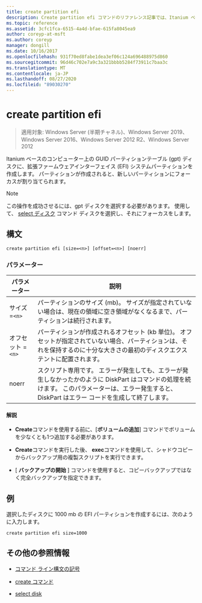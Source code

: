 ```yaml
---
title: create partition efi
description: Create partition efi コマンドのリファレンス記事では、Itanium ベースのコンピューター上の GUID パーティションテーブル (gpt) ディスクに拡張ファームウェアインターフェイス (EFI) システムパーティションを作成します。
ms.topic: reference
ms.assetid: 3cfc1fca-6515-4a4d-bfae-615fa8045ea9
author: coreyp-at-msft
ms.author: coreyp
manager: dongill
ms.date: 10/16/2017
ms.openlocfilehash: 931f70ed8fabe1dea3ef06c124a696488975d860
ms.sourcegitcommit: 96d46c702e7a9c3a321bbbb5284f73911c7baa3c
ms.translationtype: MT
ms.contentlocale: ja-JP
ms.lasthandoff: 08/27/2020
ms.locfileid: "89030270"
---
```

# <a name="create-partition-efi"></a>create partition efi

> 適用対象: Windows Server (半期チャネル)、Windows Server 2019、Windows Server 2016、Windows Server 2012 R2、Windows Server 2012

Itanium ベースのコンピューター上の GUID パーティションテーブル (gpt) ディスクに、拡張ファームウェアインターフェイス (EFI) システムパーティションを作成します。 パーティションが作成されると、新しいパーティションにフォーカスが割り当てられます。

>[!NOTE]
> この操作を成功させるには、gpt ディスクを選択する必要があります。 使用して、 [select ディスク](select-disk.md) コマンド ディスクを選択し、それにフォーカスをします。

## <a name="syntax"></a>構文

```
create partition efi [size=<n>] [offset=<n>] [noerr]
```

### <a name="parameters"></a>パラメーター

| パラメーター | 説明 |
| --------- | ----------- |
| サイズ =`<n>` | パーティションのサイズ (mb)。 サイズが指定されていない場合は、現在の領域に空き領域がなくなるまで、パーティションは続行されます。 |
| オフセット =`<n>` | パーティションが作成されるオフセット (kb 単位)。 オフセットが指定されていない場合、パーティションは、それを保持するのに十分な大きさの最初のディスクエクステントに配置されます。 |
| noerr | スクリプト専用です。 エラーが発生しても、エラーが発生しなかったかのように DiskPart はコマンドの処理を続けます。 このパラメーターは、エラー発生すると、DiskPart はエラー コードを生成して終了します。 |

#### <a name="remarks"></a>解説

- **Create**コマンドを使用する前に、[**ボリュームの追加**] コマンドでボリュームを少なくとも1つ追加する必要があります。

- **Create**コマンドを実行した後、 **exec**コマンドを使用して、シャドウコピーからバックアップ用の複製スクリプトを実行できます。

- [ **バックアップの開始** ] コマンドを使用すると、コピーバックアップではなく完全バックアップを指定できます。

## <a name="examples"></a>例

選択したディスクに 1000 mb の EFI パーティションを作成するには、次のように入力します。

```
create partition efi size=1000
```

## <a name="additional-references"></a>その他の参照情報

- [コマンド ライン構文の記号](command-line-syntax-key.md)

- [create コマンド](create.md)

- [select disk](select-disk.md)
